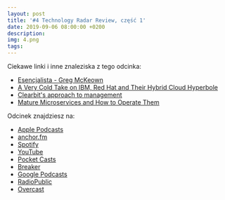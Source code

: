 ```yaml
---
layout: post
title: '#4 Technology Radar Review, część 1'
date: 2019-09-06 08:00:00 +0200
description: 
img: 4.png
tags: 
---
```




Ciekawe linki i inne znaleziska z tego odcinka:

- [Esencjalista - Greg McKeown](http://lubimyczytac.pl/ksiazka/274606/esencjalista)
- [A Very Cold Take on IBM, Red Hat and Their Hybrid Cloud Hyperbole](https://www.platformonomics.com/2019/07/a-very-cold-take-on-ibm-red-hat-and-their-hybrid-cloud-hyperbole/)
- [Clearbit's approach to management](https://blog.clearbit.com/managers-handbook-tldr/)
- [Mature Microservices and How to Operate Them](https://www.infoq.com/presentations/microservices-financial-times)

Odcinek znajdziesz na:

- [Apple Podcasts]()
- [anchor.fm]()
- [Spotify]()
- [YouTube](https://youtu.be/cITvwlCrdJs)
- [Pocket Casts](https://pca.st/16k1)
- [Breaker](https://www.breaker.audio/patoarchitekci)
- [Google Podcasts]()
- [RadioPublic]()
- [Overcast]()
